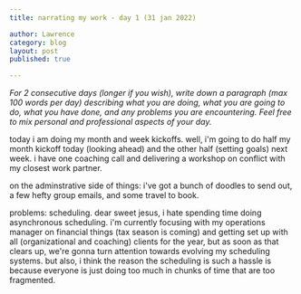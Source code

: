 ```yaml
---
title: narrating my work - day 1 (31 jan 2022)

author: Lawrence
category: blog
layout: post
published: true

---
```


_For 2 consecutive days (longer if you wish), write down a paragraph (max 100 words per day) describing what you are doing, what you are going to do, what you have done, and any problems you are encountering. Feel free to mix personal and professional aspects of your day._

today i am doing my month and week kickoffs. well, i'm going to do half my month kickoff today (looking ahead) and the other half (setting goals) next week. i have one coaching call and delivering a workshop on conflict with my closest work partner. 

on the adminstrative side of things: i've got a bunch of doodles to send out, a few hefty group emails, and some travel to book. 

problems: scheduling. dear sweet jesus, i hate spending time doing asynchronous scheduling. i'm currently focusing with my operations manager on financial things (tax season is coming) and getting set up with all (organizational and coaching) clients for the year, but as soon as that clears up, we're gonna turn attention towards evolving my scheduling systems. but also, i think the reason the scheduling is such a hassle is because everyone is just doing too much in chunks of time that are too fragmented. 